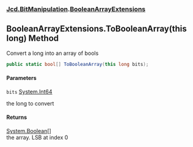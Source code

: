 ### [Jcd.BitManipulation](Jcd.BitManipulation.md 'Jcd.BitManipulation').[BooleanArrayExtensions](Jcd.BitManipulation.BooleanArrayExtensions.md 'Jcd.BitManipulation.BooleanArrayExtensions')

## BooleanArrayExtensions.ToBooleanArray(this long) Method

Convert a long into an array of bools

```csharp
public static bool[] ToBooleanArray(this long bits);
```
#### Parameters

<a name='Jcd.BitManipulation.BooleanArrayExtensions.ToBooleanArray(thislong).bits'></a>

`bits` [System.Int64](https://docs.microsoft.com/en-us/dotnet/api/System.Int64 'System.Int64')

the long to convert

#### Returns
[System.Boolean](https://docs.microsoft.com/en-us/dotnet/api/System.Boolean 'System.Boolean')[[]](https://docs.microsoft.com/en-us/dotnet/api/System.Array 'System.Array')  
the array. LSB at index 0